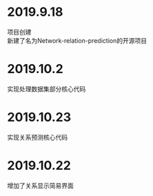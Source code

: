 # 2019.9.18
项目创建
<br>新建了名为Network-relation-prediction的开源项目

# 2019.10.2
实现处理数据集部分核心代码
 
# 2019.10.23
实现关系预测核心代码

# 2019.10.22
增加了关系显示简易界面
